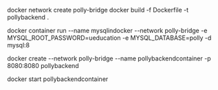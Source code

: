docker network create polly-bridge
docker build -f Dockerfile -t pollybackend .

docker container run --name mysqlindocker --network polly-bridge -e MYSQL_ROOT_PASSWORD=ueducation -e MYSQL_DATABASE=polly -d mysql:8

docker create --network polly-bridge --name pollybackendcontainer -p 8080:8080 pollybackend

docker start pollybackendcontainer